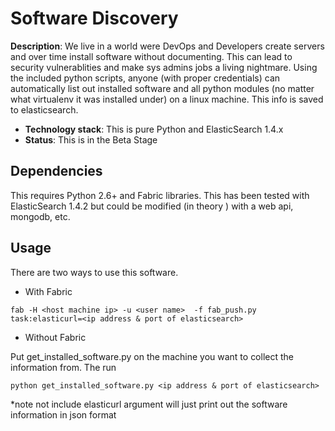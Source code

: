 
# Software Discovery

**Description**:  We live in a world were DevOps and Developers create servers and over time install software
without documenting.  This can lead to security vulnerablities and make sys admins jobs a living nightmare.  Using the
included python scripts, anyone (with proper credentials) can automatically list out installed software and all python modules
(no matter what virtualenv it was installed under) on a linux machine. This info is saved to elasticsearch.

  - **Technology stack**:  This is pure Python and ElasticSearch 1.4.x
  - **Status**:  This is in the Beta Stage


## Dependencies

This requires Python 2.6+ and Fabric libraries. This has been tested with ElasticSearch 1.4.2 but could be modified
(in theory ) with a web api, mongodb, etc.



## Usage

There are two ways to use this software.
  - With Fabric
```
fab -H <host machine ip> -u <user name>  -f fab_push.py  task:elasticurl=<ip address & port of elasticsearch>
```
  - Without Fabric

Put get_installed_software.py on the machine you want to collect the information from. The run
```
python get_installed_software.py <ip address & port of elasticsearch>
```


*note not include elasticurl argument will just print out the software information in json format
